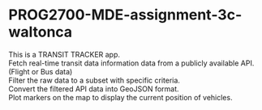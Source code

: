 # PROG2700-MDE-assignment-3c-waltonca
This is a TRANSIT TRACKER app. <br/>
Fetch real-time transit data information data from a publicly available API. (Flight or Bus data)<br/>
Filter the raw data to a subset with specific criteria.	<br/>
Convert the filtered API data into GeoJSON format.<br/>
Plot markers on the map to display the current position of vehicles.
